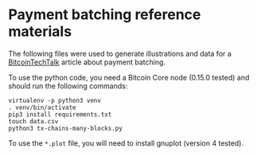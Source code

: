 # Payment batching reference materials

The following files were used to generate illustrations and data for a
[BitcoinTechTalk](https://bitcointechtalk.com/) article about payment
batching.

To use the python code, you need a Bitcoin Core node (0.15.0 tested) and
should run the following commands:

```
virtualenv -p python3 venv
. venv/bin/activate
pip3 install requirements.txt
touch data.csv
python3 tx-chains-many-blocks.py
```

To use the `*.plot` file, you will need to install gnuplot (version 4
tested).
